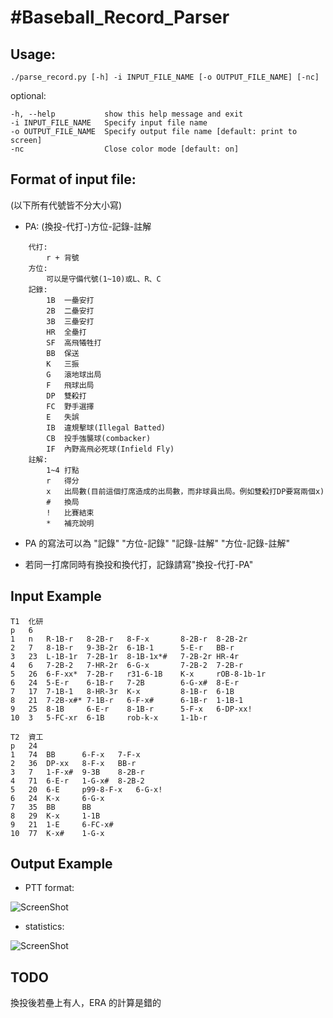 #Baseball_Record_Parser
======================
Usage: 
----------
    ./parse_record.py [-h] -i INPUT_FILE_NAME [-o OUTPUT_FILE_NAME] [-nc]
    
optional:

    -h, --help           show this help message and exit
    -i INPUT_FILE_NAME   Specify input file name
    -o OUTPUT_FILE_NAME  Specify output file name [default: print to screen]
    -nc                  Close color mode [default: on]



Format of input file: 
-----------
(以下所有代號皆不分大小寫)

* PA: (換投-代打-)方位-記錄-註解
  
```
    代打: 
        r + 背號
    方位: 
        可以是守備代號(1~10)或L、R、C
    記錄: 
        1B  一壘安打
        2B  二壘安打
        3B  三壘安打
        HR  全壘打
        SF  高飛犧牲打
        BB  保送
        K   三振
        G   滾地球出局
        F   飛球出局
        DP  雙殺打
        FC  野手選擇
        E   失誤
        IB  違規擊球(Illegal Batted)
        CB  投手強襲球(combacker)
        IF  內野高飛必死球(Infield Fly)
    註解: 
        1~4 打點
        r   得分
        x   出局數(目前這個打席造成的出局數，而非球員出局。例如雙殺打DP要寫兩個x)
        #   換局
        !   比賽結束
        *   補充說明
```        
        
* PA 的寫法可以為 
        "記錄"
        "方位-記錄"
        "記錄-註解"
        "方位-記錄-註解"

* 若同一打席同時有換投和換代打，記錄請寫"換投-代打-PA"


Input Example
----------
```
T1  化研
p   6
1   n   R-1B-r   8-2B-r   8-F-x       8-2B-r  8-2B-2r
2   7   8-1B-r   9-3B-2r  6-1B-1      5-E-r   BB-r
3   23  L-1B-1r  7-2B-1r  8-1B-1x*#   7-2B-2r HR-4r
4   6   7-2B-2   7-HR-2r  6-G-x       7-2B-2  7-2B-r
5   26  6-F-xx*  7-2B-r   r31-6-1B    K-x     rOB-8-1b-1r
6   24  5-E-r    6-1B-r   7-2B        6-G-x#  8-E-r
7   17  7-1B-1   8-HR-3r  K-x         8-1B-r  6-1B
8   21  7-2B-x#* 7-1B-r   6-F-x#      6-1B-r  1-1B-1
9   25  8-1B     6-E-r    8-1B-r      5-F-x   6-DP-xx!
10  3   5-FC-xr  6-1B     rob-k-x     1-1b-r

T2  資工
p   24
1   74  BB      6-F-x   7-F-x
2   36  DP-xx   8-F-x   BB-r
3   7   1-F-x#  9-3B    8-2B-r
4   71  6-E-r   1-G-x#  8-2B-2
5   20  6-E     p99-8-F-x   6-G-x!
6   24  K-x     6-G-x
7   35  BB      BB
8   29  K-x     1-1B
9   21  1-E     6-FC-x#
10  77  K-x#    1-G-x
```

Output Example
-------------
* PTT format:

![ScreenShot](https://raw.github.com/phoenix104104/Baseball_Record_Parser/ver2.0/image/ptt_example.jpg)

* statistics:

![ScreenShot](https://raw.github.com/phoenix104104/Baseball_Record_Parser/ver2.0/image/statistics_output.jpg)


TODO
----------
換投後若壘上有人，ERA 的計算是錯的

